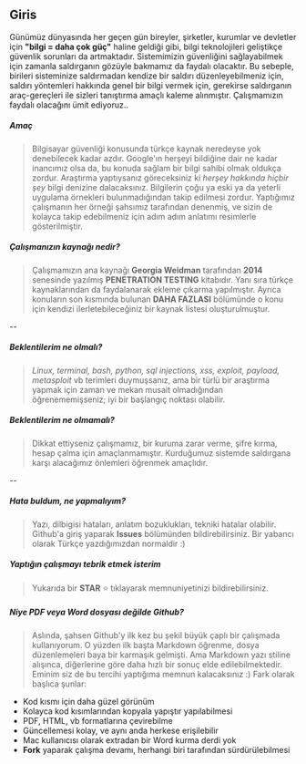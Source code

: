 ## Giris 

Günümüz dünyasında her geçen gün bireyler, şirketler, kurumlar ve devletler için __"bilgi = daha çok güç"__ haline geldiği gibi, bilgi teknolojileri geliştikçe güvenlik sorunları da artmaktadır. Sistemimizin güvenliğini sağlayabilmek için zamanla saldırganın gözüyle bakmamız da faydalı olacaktır. Bu sebeple, birileri sisteminize saldırmadan kendize bir saldırı düzenleyebilmeniz için, saldırı yöntemleri hakkında genel bir bilgi vermek için, gerekirse saldırganın araç-gereçleri ile sizleri tanıştırma amaçlı kaleme alınmıştır. Çalışmamızın faydalı olacağını ümit ediyoruz..

##### __Amaç__

> Bilgisayar güvenliği konusunda türkçe kaynak neredeyse yok denebilecek kadar azdır. Google'ın herşeyi bildiğine dair ne kadar inancımız olsa da, bu konuda sağlam bir bilgi sahibi olmak oldukça zordur. Araştırma yaptıysanız göreceksiniz ki _herşey hakkında hiçbir şey_ bilgi denizine dalacaksınız. Bilgilerin çoğu ya eski ya da yeterli uygulama örnekleri bulunmadığından takip edilmesi zordur. Yaptığımız çalışmanın her örneği şahsımız tarafından denenmiş, ve sizin de kolayca takip edebilmeniz için adım adım anlatımı resimlerle gösterilmiştir.

##### __Çalışmanızın kaynağı nedir?__

> Çalışmamızın ana kaynağı __Georgia Weidman__ tarafından __2014__ senesinde yazılmış __PENETRATION TESTING__ kitabıdır. Yanı sıra türkçe kaynaklarından da faydalanarak ekleme çıkarma yapılmıştır. Ayrıca konuların son kısmında bulunan __DAHA FAZLASI__ bölümünde o konu için kendizi ilerletebileceğiniz bir kaynak listesi oluşturulmuştur.

--

##### __Beklentilerim ne olmalı?__

> _Linux, terminal, bash, python, sql injections, xss, exploit, payload, metasploit_ vb terimleri duymuşsanız, ama bir türlü bir araştırma yapmak için zaman ve mekan musait olmadığından öğrenememişseniz; iyi bir başlangıç noktası olabilir.

##### __Beklentilerim ne olmamalı?__

> Dikkat ettiyseniz çalışmamız, bir kuruma zarar verme, şifre kırma, hesap çalma için amaçlanmamıştır. Kurduğumuz sistemde saldırgana karşı alacağımız önlemleri öğrenmek amaçlıdır.

--

##### __Hata buldum, ne yapmalıyım?__

> Yazı, dilbigisi hataları, anlatım bozuklukları, tekniki hatalar olabilir. Github'a giriş yaparak __Issues__ bölümünden bildirebilirsiniz. Bir yabancı olarak Türkçe yazdığımızdan normaldir :) 

##### __Yaptığın çalışmayı tebrik etmek isterim__

> Yukarıda bir __STAR__ :star: tıklayarak memnuniyetinizi bildirebilirsiniz.

##### __Niye PDF veya Word dosyası değilde Github?__

> Aslında, şahsen Github'y ilk kez bu şekil büyük çaplı bir çalışmada kullanıyorum. O yüzden ilk başta Markdown öğrenme, dosya düzenlemeleri baya bir karmaşık gelmişti. Ama Markdown yazı stiline alışınca, diğerlerine göre daha hızlı bir sonuç elde edilebilmektedir. Eminim siz de bu tercihi yaptığıma memnun kalacaksınız :) 
Fark olarak başlıca şunlar:
* Kod kısmı için daha güzel görünüm
* Kolayca kod kısımlarından kopyala yapıştır yapılabilmesi
* PDF, HTML, vb formatlarına çevirebilme
* Güncellemesi kolay, ve aynı anda herkese erişilebilir
* Mac kullanıcısı olarak extradan bir Word kurma derdi yok
* __Fork__ yaparak çalışma devamı, herhangi biri tarafından sürdürülebilmesi